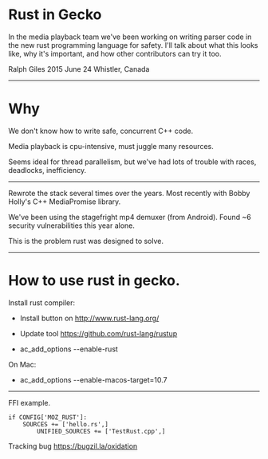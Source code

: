 # Rust in Gecko

In the media playback team we've been working on writing parser code in the new
rust programming language for safety. I'll talk about what this looks like, why
it's important, and how other contributors can try it too.

Ralph Giles
2015 June 24
Whistler, Canada

---

# Why

We don't know how to write safe, concurrent C++ code.

Media playback is cpu-intensive, must juggle many resources.

Seems ideal for thread parallelism, but we've had lots of
trouble with races, deadlocks, inefficiency.

---

Rewrote the stack several times over the years. Most recently
with Bobby Holly's C++ MediaPromise library.

We've been using the stagefright mp4 demuxer (from Android).
Found ~6 security vulnerabilities this year alone.

This is the problem rust was designed to solve.

---

# How to use rust in gecko.

Install rust compiler:

- Install button on http://www.rust-lang.org/
- Update tool https://github.com/rust-lang/rustup

- ac_add_options --enable-rust

On Mac:

- ac_add_options --enable-macos-target=10.7

---

FFI example.

```
if CONFIG['MOZ_RUST']:
    SOURCES += ['hello.rs',]
        UNIFIED_SOURCES += ['TestRust.cpp',]
```

Tracking bug https://bugzil.la/oxidation
